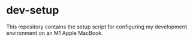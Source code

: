 # dev-setup

This repository contains the setup script for configuring my development
environment on an M1 Apple MacBook.

